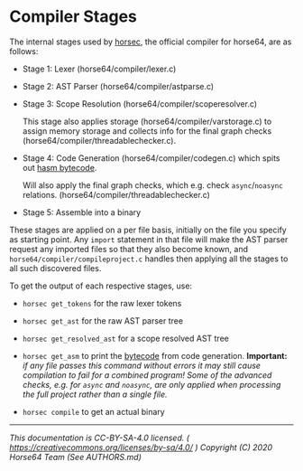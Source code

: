 
# Compiler Stages

The internal stages used by [horsec](./horsec.md), the official
compiler for horse64, are as follows:

- Stage 1: Lexer (horse64/compiler/lexer.c)

- Stage 2: AST Parser (horse64/compiler/astparse.c)

- Stage 3: Scope Resolution (horse64/compiler/scoperesolver.c)
  
  This stage also applies storage (horse64/compiler/varstorage.c)
  to assign memory storage and collects info for the final graph
  checks (horse64/compiler/threadablechecker.c).

- Stage 4: Code Generation (horse64/compiler/codegen.c)
  which spits out [hasm bytecode](../Specification/hasm.md).

  Will also apply the final graph checks, which e.g. check
  `async`/`noasync` relations. (horse64/compiler/threadablechecker.c)

- Stage 5: Assemble into a binary


These stages are applied on a per file basis, initially on the file
you specify as starting point. Any `import` statement in that file will
make the AST parser request any imported files so that they also become
known, and `horse64/compiler/compileproject.c` handles then applying
all the stages to all such discovered files.

To get the output of each respective stages, use:

- `horsec get_tokens` for the raw lexer tokens

- `horsec get_ast` for the raw AST parser tree

- `horsec get_resolved_ast` for a scope resolved AST tree

- `horsec get_asm` to print the [bytecode](../Specification/hasm.md) from
   code generation. **Important:** *if any file passes this command without
   errors it may still cause compilation to fail for a combined program!
   Some of the advanced checks, e.g. for `async` and `noasync`, are
   only applied when processing the full project rather than a single file.*

- `horsec compile` to get an actual binary

---
*This documentation is CC-BY-SA-4.0 licensed.
( https://creativecommons.org/licenses/by-sa/4.0/ )
Copyright (C) 2020  Horse64 Team (See AUTHORS.md)*

